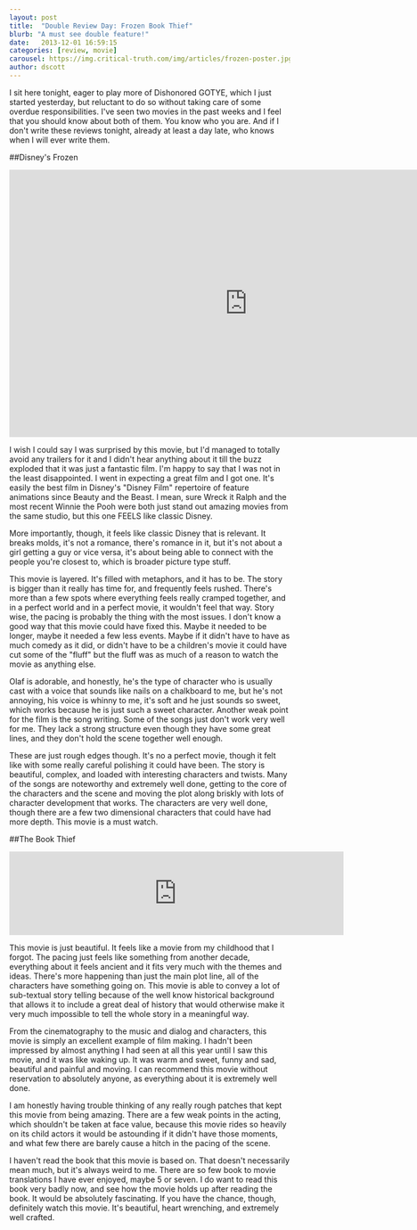 ```yaml
---
layout: post
title:  "Double Review Day: Frozen Book Thief"
blurb: "A must see double feature!"
date:   2013-12-01 16:59:15
categories: [review, movie]
carousel: https://img.critical-truth.com/img/articles/frozen-poster.jpg
author: dscott
---
```


I sit here tonight, eager to play more of Dishonored GOTYE, which I just started yesterday, but reluctant to do so without taking care of some overdue responsibilities. I've seen two movies in the past weeks and I feel that you should know about both of them. You know who you are. And if I don't write these reviews tonight, already at least a day late, who knows when I will ever write them.

##Disney's Frozen

<div class="videoWrapper">
	<iframe width="853" height="480" src="https://www.youtube.com/embed/FLzfXQSPBOg" frameborder="0" allowfullscreen></iframe>
</div>

I wish I could say I was surprised by this movie, but I'd managed to totally avoid any trailers for it and I didn't hear anything about it till the buzz exploded that it was just a fantastic film. I'm happy to say that I was not in the least disappointed. I went in expecting a great film and I got one. It's easily the best film in Disney's "Disney Film" repertoire of feature animations since Beauty and the Beast. I mean, sure Wreck it Ralph and the most recent Winnie the Pooh were both just stand out amazing movies from the same studio, but this one FEELS like classic Disney.

More importantly, though, it feels like classic Disney that is relevant. It breaks molds, it's not a romance, there's romance in it, but it's not about a girl getting a guy or vice versa, it's about being able to connect with the people you're closest to, which is broader picture type stuff.

This movie is layered. It's filled with metaphors, and it has to be. The story is bigger than it really has time for, and frequently feels rushed. There's more than a few spots where everything feels really cramped together, and in a perfect world and in a perfect movie, it wouldn't feel that way. Story wise, the pacing is probably the thing with the most issues. I don't know a good way that this movie could have fixed this. Maybe it needed to be longer, maybe it needed a few less events. Maybe if it didn't have to have as much comedy as it did, or didn't have to be a children's movie it could have cut some of the "fluff" but the fluff was as much of a reason to watch the movie as anything else.

Olaf is adorable, and honestly, he's the type of character who is usually cast with a voice that sounds like nails on a chalkboard to me, but he's not annoying, his voice is whinny to me, it's soft and he just sounds so sweet, which works because he is just such a sweet character. Another weak point for the film is the song writing. Some of the songs just don't work very well for me. They lack a strong structure even though they have some great lines, and they don't hold the scene together well enough.

These are just rough edges though. It's no a perfect movie, though it felt like with some really careful polishing it could have been. The story is beautiful, complex, and loaded with interesting characters and twists. Many of the songs are noteworthy and extremely well done, getting to the core of the characters and the scene and moving the plot along briskly with lots of character development that works. The characters are very well done, though there are a few two dimensional characters that could have had more depth. This movie is a must watch.


##The Book Thief

<div class="videoWrapper">
	<iframe width="600" src="https://www.youtube.com/embed/92EBSmxinus" frameborder="0" allowfullscreen></iframe>
</div>

This movie is just beautiful. It feels like a movie from my childhood that I forgot. The pacing just feels like something from another decade, everything about it feels ancient and it fits very much with the themes and ideas. There's more happening than just the main plot line, all of the characters have something going on. This movie is able to convey a lot of sub-textual story telling because of the well know historical background that allows it to include a great deal of history that would otherwise make it very much impossible to tell the whole story in a meaningful way.

From the cinematography to the music and dialog and characters, this movie is simply an excellent example of film making. I hadn't been impressed by almost anything I had seen at all this year until I saw this movie, and it was like waking up. It was warm and sweet, funny and sad, beautiful and painful and moving. I can recommend this movie without reservation to absolutely anyone, as everything about it is extremely well done.

I am honestly having trouble thinking of any really rough patches that kept this movie from being amazing. There are a few weak points in the acting, which shouldn't be taken at face value, because this movie rides so heavily on its child actors it would be astounding if it didn't have those moments, and what few there are barely cause a hitch in the pacing of the scene.

I haven't read the book that this movie is based on. That doesn't necessarily mean much, but it's always weird to me. There are so few book to movie translations I have ever enjoyed, maybe 5 or seven. I do want to read this book very badly now, and see how the movie holds up after reading the book. It would be absolutely fascinating. If you have the chance, though, definitely watch this movie. It's beautiful, heart wrenching, and extremely well crafted.
